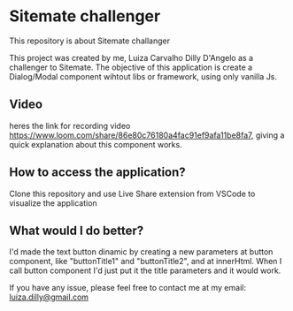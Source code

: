 # Sitemate challenger

This repository is about Sitemate challanger

This project was created by me, Luiza Carvalho Dilly D'Angelo as a challenger to Sitemate.
The objective of this application is create a Dialog/Modal component wihtout libs or framework, using only vanilla Js.

## Video

heres the link for recording video https://www.loom.com/share/86e80c76180a4fac91ef9afa11be8fa7, giving a quick explanation about this component works.


## How to access the application?

Clone this repository and use Live Share extension from VSCode to visualize the application

## What would I do better?

I'd made the text button dinamic by creating a new parameters at button component, like "buttonTitle1" and "buttonTitle2", and at innerHtml.
When I call button component I'd just put it the title parameters and it would work.


If you have any issue, please feel free to contact me at my email: luiza.dilly@gmail.com

